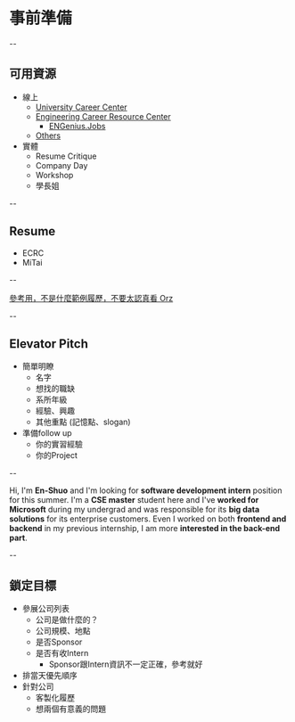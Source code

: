 # 事前準備

--

## 可用資源
  - 線上
    - [University Career Center](https://careercenter.umich.edu/)
    - [Engineering Career Resource Center](https://career.engin.umich.edu/)
      - [ENGenius.Jobs](https://engineering-umich-csm.symplicity.com/students)
    - [Others](https://careercenter.umich.edu/article/masters-students)
  - 實體
      - Resume Critique
      - Company Day
      - Workshop
      - 學長姐

--

## Resume
  - ECRC
  - MiTai

--

[參考用，不是什麼範例履歷，不要太認真看 Orz](https://www.dropbox.com/s/0k8rokmsk23yvyr/Resume_software_2016_8.pdf?dl=0)


--

## Elevator Pitch
  - 簡單明瞭
    - 名字
    - 想找的職缺
    - 系所年級
    - 經驗、興趣
    - 其他重點 (記憶點、slogan)
  - 準備follow up
    - 你的實習經驗
    - 你的Project

--

Hi, I'm **En-Shuo** and I'm looking for **software development intern** position for this summer. I'm a **CSE master** student here and I've **worked for Microsoft** during my undergrad and was responsible for its **big data solutions** for its enterprise customers. Even I worked on both **frontend and backend** in my previous internship, I am more **interested in the back-end part**.

--

## 鎖定目標
  - 參展公司列表
    - 公司是做什麼的？
    - 公司規模、地點
    - 是否Sponsor
    - 是否有收Intern
      - Sponsor跟Intern資訊不一定正確，參考就好
  - 排當天優先順序
  - 針對公司
    - 客製化履歷
    - 想兩個有意義的問題
